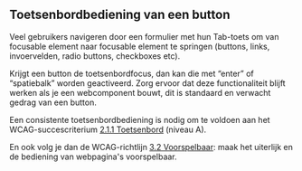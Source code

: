 ## Toetsenbordbediening van een button

Veel gebruikers navigeren door een formulier met hun Tab-toets om van focusable element naar focusable element te springen (buttons, links, invoervelden, radio buttons, checkboxes etc).

Krijgt een button de toetsenbordfocus, dan kan die met “enter” of “spatiebalk” worden geactiveerd. Zorg ervoor dat deze functionaliteit blijft werken als je een webcomponent bouwt, dit is standaard en verwacht gedrag van een button.

Een consistente toetsenbordbediening is nodig om te voldoen aan het WCAG-succescriterium [2.1.1 Toetsenbord](https://www.w3.org/WAI/WCAG22/Understanding/keyboard.html) (niveau A).

En ook volg je dan de WCAG-richtlijn [3.2 Voorspelbaar](https://www.w3.org/WAI/WCAG22/Understanding/predictable.html): maak het uiterlijk en de bediening van webpagina's voorspelbaar.
